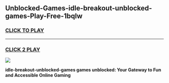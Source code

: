 
## Unblocked-Games-idle-breakout-unblocked-games-Play-Free-1bqlw
<h3>
<a href="https://premium76.site?title=idle-breakout-unblocked-games&ref=24M">CLICK TO PLAY</a></h3>
<hr>

<h3>
<a href="https://premium76.site?title=idle-breakout-unblocked-games&ref=24M">CLICK 2 PLAY</a>
  
</h3>

<a href="https://premium76.site?title=idle-breakout-unblocked-games&ref=24M"><img src="https://clearcache.store/games.png"></a>


**idle-breakout-unblocked-games games unblocked: Your Gateway to Fun and Accessible Online Gaming**
